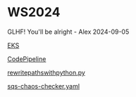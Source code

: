 # WS2024

GLHF! You'll be alright - Alex 2024-09-05

[EKS](EKS/helper.md)

[CodePipeline](CodePipeline/helper.md)

[rewritepathswithpython.py](Lambda@Edge/rewritepathswithpython.py)

[sqs-chaos-checker.yaml](sqs-chaos-checker.yaml)
